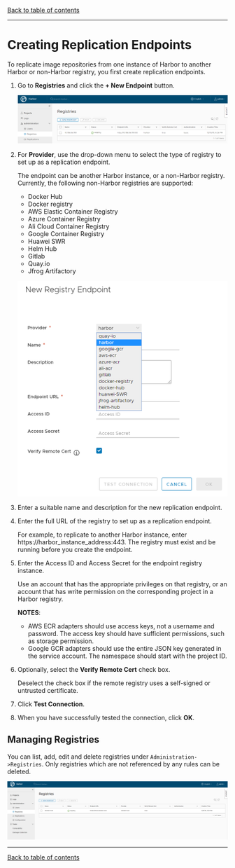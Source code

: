[Back to table of contents](../../index.md)

----------

# Creating Replication Endpoints

To replicate image repositories from one instance of Harbor to another Harbor or non-Harbor registry, you first create replication endpoints.

1. Go to **Registries** and click the **+ New Endpoint** button.

   ![New replication endpoint](../../img/replication-endpoint1.png)
1. For **Provider**, use the drop-down menu to select the type of registry to set up as a replication endpoint.

   The endpoint can be another Harbor instance, or a non-Harbor registry. Currently, the following non-Harbor registries are supported:

   - Docker Hub
   - Docker registry
   - AWS Elastic Container Registry
   - Azure Container Registry
   - Ali Cloud Container Registry
   - Google Container Registry
   - Huawei SWR
   - Helm Hub
   - Gitlab
   - Quay.io
   - Jfrog Artifactory

   ![Replication providers](../../img/replication-endpoint2.png)

1. Enter a suitable name and description for the new replication endpoint.
1. Enter the full URL of the registry to set up as a replication endpoint.

   For example, to replicate to another Harbor instance, enter https://harbor_instance_address:443. The registry must exist and be running before you create the endpoint.
1. Enter the Access ID and Access Secret for the endpoint registry instance.

   Use an account that has the appropriate privileges on that registry, or an account that has write permission on the corresponding project in a Harbor  registry.
   
   **NOTES**: 
    - AWS ECR adapters should use access keys, not a username and password. The access key should have sufficient permissions, such as storage permission.
    - Google GCR adapters should use the entire JSON key generated in the service account. The namespace should start with the project ID.
1. Optionally, select the **Verify Remote Cert** check box.

    Deselect the check box if the remote registry uses a self-signed or untrusted certificate.
1. Click **Test Connection**.
1. When you have successfully tested the connection, click **OK**.


## Managing Registries  
You can list, add, edit and delete registries under `Administration->Registries`. Only registries which are not referenced by any rules can be deleted.  

![browse project](../../img/manage_registry.png)


----------

[Back to table of contents](../../index.md)